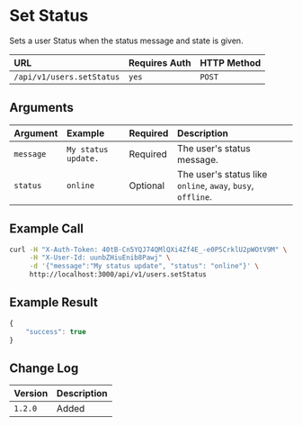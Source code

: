 # Set Status

Sets a user Status when the status message and state is given.

| URL | Requires Auth | HTTP Method |
| :--- | :--- | :--- |
| `/api/v1/users.setStatus` | `yes` | `POST` |

## Arguments

| Argument | Example | Required | Description |
| :--- | :--- | :--- | :--- |
| `message` | `My status update.` | Required | The user's status message. |
| `status` | `online` | Optional | The user's status like `online`, `away`, `busy`, `offline`. |

## Example Call

```bash
curl -H "X-Auth-Token: 40tB-Cn5YQJ74QMlQXi4Zf4E_-e0P5CrklU2pWOtV9M" \
     -H "X-User-Id: uunbZHiuEnib8Pawj" \
     -d '{"message":"My status update", "status": "online"}' \
     http://localhost:3000/api/v1/users.setStatus
```

## Example Result

```javascript
{
    "success": true
}
```

## Change Log

| Version | Description |
| :--- | :--- |
| `1.2.0` | Added |

